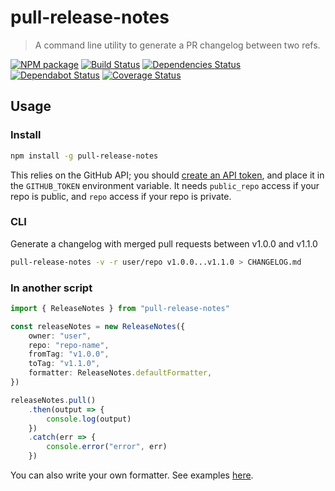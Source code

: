 
# pull-release-notes

> A command line utility to generate a PR changelog between two refs.

[![NPM package](https://img.shields.io/npm/v/pull-release-notes.svg)](https://npmjs.org/package/pull-release-notes)
[![Build Status](https://github.com/nblagoev/pull-release-notes/workflows/build/badge.svg)](https://github.com/nblagoev/pull-release-notes/actions)
[![Dependencies Status](https://david-dm.org/nblagoev/pull-release-notes/status.svg)](https://david-dm.org/nblagoev/pull-release-notes)
[![Dependabot Status](https://api.dependabot.com/badges/status?host=github&repo=nblagoev/pull-release-notes)](https://dependabot.com)
[![Coverage Status](https://codecov.io/gh/nblagoev/pull-release-notes/branch/master/graph/badge.svg)](https://codecov.io/gh/nblagoev/pull-release-notes)

## Usage

### Install
```bash
npm install -g pull-release-notes
```

This relies on the GitHub API; you should [create an API token](https://help.github.com/articles/creating-an-access-token-for-command-line-use/), and place it in the `GITHUB_TOKEN` environment variable. It needs `public_repo` access if your repo is public, and `repo` access if your repo is private.

### CLI
Generate a changelog with merged pull requests between v1.0.0 and v1.1.0

```bash
pull-release-notes -v -r user/repo v1.0.0...v1.1.0 > CHANGELOG.md
```

### In another script

```ts
import { ReleaseNotes } from "pull-release-notes"

const releaseNotes = new ReleaseNotes({
    owner: "user",
    repo: "repo-name",
    fromTag: "v1.0.0",
    toTag: "v1.1.0",
    formatter: ReleaseNotes.defaultFormatter,
})

releaseNotes.pull()
    .then(output => {
        console.log(output)
    })
    .catch(err => {
        console.error("error", err)
    })
```

You can also write your own formatter. See examples [here](./src/formatters.ts).
